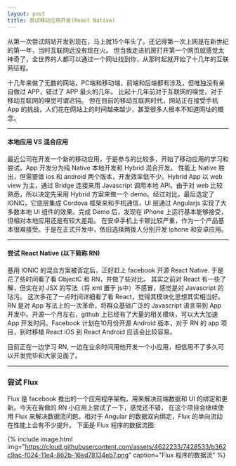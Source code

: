 ```yaml
---
layout: post
title: 尝试移动应用开发(React Native)
---
```


从第一次尝试网站开发到现在，马上就15个年头了。还记得第一次上网是在新世纪的第一年，当时互联网远没有现在火。
但当我走进机房打开第一个网页就感觉太神奇了，全世界的人都可以通过一个网址找到你，从那时起就开始了十几年的互联网征程。

十几年来做了无数的网站，PC端和移动端，前端和后端都有涉及，但唯独没有亲自做过 APP，错过了 APP 最火的几年。
比起十几年前对于互联网的嗅觉，对于移动互联网的嗅觉可谓迟钝。
但在目前的移动互联网时代，网站正在接受手机 App 的挑战，人们花在网站上的时间越来越少，甚至很多人根本不知道网址的概念。

---
#### 本地应用 VS 混合应用

最近公司在开发一个新的移动应用，于是参与的比较多，开始了移动应用的学习和尝试。App 开发分为纯 Native 本地开发和 Hybrid 混合开发。
性能上 Native 胜出，但需要做 ios 和 android 两个版本，开发效率低不少。Hybrid App 以 web view 为主，通过 Bridge 连接来用 Javascript
调用本地 API。由于对 web 比较熟悉，所以决定先采用 Hybrid 方案来做一个 demo。经过对比，最后选定了 IONIC，它底层集成 Cordova
框架来和手机通信，UI 层通过 Angularjs 实现了大多数本地 UI 组件的效果。完成 Demo 后，发现在 iPhone 上运行基本能够接受，但相对本地应用还是有较大差距。
在安卓手机上卡顿比较严重，作为一个产品基本很难接受。于是在正式开发中，依旧选择两拨人分别开发 iphone 和安卓应用。

---
#### 尝试 React Native (以下简称 RN)

基用 IONIC 的混合方案被否定后，正好赶上 facebook 开源 React Native. 于是花了些时间看了看 ObjectC 和 RN，并做了些对比。
其实之前对 React 有一些了解，但实在对 JSX 的写法（将 xml 置于 js中）不感冒，感觉是对 Javascript 的玷污。
这次多花了一点时间详细看了看 React，觉得其模块化思想其实相当好。RN 是对 App 写法上的一次革命，将群众基础广泛的 Javascript
语言带到 App 开发中。开源一个月左右，github 上已经有了大量的相关模块，可以大大加速 App 开发时间。Facebook 计划在10月份开源 Android
版本，对于 RN 的 app 项目，到时移植 React iOS 到 React Android 应该会比较容易。

目前正在一边学习 RN, 一边在业余时间用他开发一个小应用，相信用不了多久可以开发完毕和大家见面了。

---
### 尝试 Flux

Flux 是 facebook 推出的一个应用程序架构，用来解决前端数据和 UI 的绑定和更新。今天在我做的 RN 小应用上尝试了一下，感觉还不错，
在这个项目会继续使用 Flux 来解决数据流问题。相对于 Angular 的数据双向绑定，Flux 的单向流动在性能上会有不少提升。
下面是 Flux 程序的数据流图:

{% include image.html img="https://cloud.githubusercontent.com/assets/4622233/7428533/b362c9ac-f024-11e4-862b-16ed78134eb7.png" caption="Flux 程序的数据流" %}
